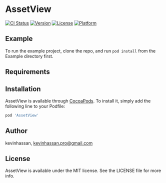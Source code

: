 # AssetView

[![CI Status](https://img.shields.io/travis/kevinhassan/AssetView.svg?style=flat)](https://travis-ci.org/kevinhassan/AssetView)
[![Version](https://img.shields.io/cocoapods/v/AssetView.svg?style=flat)](https://cocoapods.org/pods/AssetView)
[![License](https://img.shields.io/cocoapods/l/AssetView.svg?style=flat)](https://cocoapods.org/pods/AssetView)
[![Platform](https://img.shields.io/cocoapods/p/AssetView.svg?style=flat)](https://cocoapods.org/pods/AssetView)

## Example

To run the example project, clone the repo, and run `pod install` from the Example directory first.

## Requirements

## Installation

AssetView is available through [CocoaPods](https://cocoapods.org). To install
it, simply add the following line to your Podfile:

```ruby
pod 'AssetView'
```

## Author

kevinhassan, kevinhassan.pro@gmail.com

## License

AssetView is available under the MIT license. See the LICENSE file for more info.
